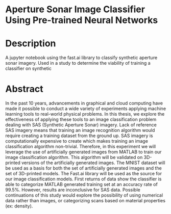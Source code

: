 # Aperture Sonar Image Classifier Using Pre-trained Neural Networks

# Description
A jupyter notebook using the fast.ai library to classify synthetic aperture sonar imagery. Used in a study to determine the viability of training a classifier on synthetic 

# Abstract

In the past 10 years, advancements in graphical and cloud computing have made it possible to conduct a wide variety of experiments applying machine learning tools to real-world physical problems. In this thesis, we explore the effectiveness of applying these tools to an image classification problem dealing with SAS (Synthetic Aperture Sonar) imagery. Lack of reference SAS imagery means that training an image recognition algorithm would require creating a training dataset from the ground up. SAS imagery is computationally expensive to create which makes training an image classification algorithm non-trivial. Therefore, in this experiment we will leverage the use of artificially generated images from MATLAB to train our image classification algorithm. This algorithm will be validated on 3D-printed versions of the artificially generated images. The MNIST dataset will be used as a basis for both the set of artificially generated images and the set of 3D-printed models. The Fast.ai library will be used as the source for our image classification models. First returns of data show the classifier is able to categorize MATLAB generated training set at an accuracy rate of 99.5%. However, results are inconclusive for SAS data. Possible continuations of this study would explore the possibility of using numerical data rather than images, or categorizing scans based on material properties (ex: density).
